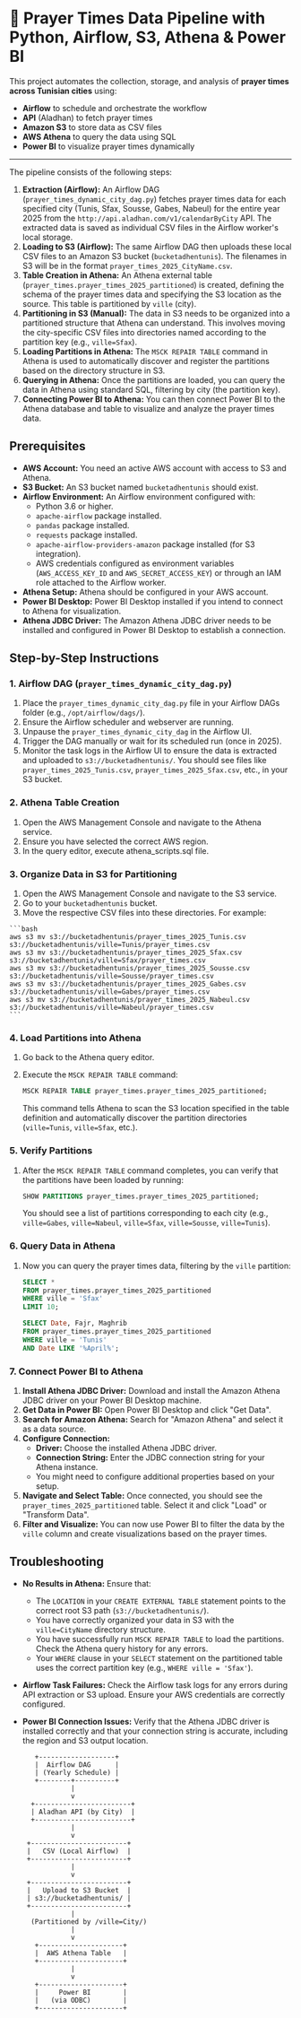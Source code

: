 # 🕌 Prayer Times Data Pipeline with Python, Airflow, S3, Athena & Power BI

This project automates the collection, storage, and analysis of **prayer times across Tunisian cities** using:

- **Airflow** to schedule and orchestrate the workflow
- **API** (Aladhan) to fetch prayer times
- **Amazon S3** to store data as CSV files
- **AWS Athena** to query the data using SQL
- **Power BI** to visualize prayer times dynamically

---
The pipeline consists of the following steps:

1.  **Extraction (Airflow):** An Airflow DAG (`prayer_times_dynamic_city_dag.py`) fetches prayer times data for each specified city (Tunis, Sfax, Sousse, Gabes, Nabeul) for the entire year 2025 from the `http://api.aladhan.com/v1/calendarByCity` API. The extracted data is saved as individual CSV files in the Airflow worker's local storage.
2.  **Loading to S3 (Airflow):** The same Airflow DAG then uploads these local CSV files to an Amazon S3 bucket (`bucketadhentunis`). The filenames in S3 will be in the format `prayer_times_2025_CityName.csv`.
3.  **Table Creation in Athena:** An Athena external table (`prayer_times.prayer_times_2025_partitioned`) is created, defining the schema of the prayer times data and specifying the S3 location as the source. This table is partitioned by `ville` (city).
4.  **Partitioning in S3 (Manual):** The data in S3 needs to be organized into a partitioned structure that Athena can understand. This involves moving the city-specific CSV files into directories named according to the partition key (e.g., `ville=Sfax`).
5.  **Loading Partitions in Athena:** The `MSCK REPAIR TABLE` command in Athena is used to automatically discover and register the partitions based on the directory structure in S3.
6.  **Querying in Athena:** Once the partitions are loaded, you can query the data in Athena using standard SQL, filtering by city (the partition key).
7.  **Connecting Power BI to Athena:** You can then connect Power BI to the Athena database and table to visualize and analyze the prayer times data.

## Prerequisites

* **AWS Account:** You need an active AWS account with access to S3 and Athena.
* **S3 Bucket:** An S3 bucket named `bucketadhentunis` should exist.
* **Airflow Environment:** An Airflow environment configured with:
    * Python 3.6 or higher.
    * `apache-airflow` package installed.
    * `pandas` package installed.
    * `requests` package installed.
    * `apache-airflow-providers-amazon` package installed (for S3 integration).
    * AWS credentials configured as environment variables (`AWS_ACCESS_KEY_ID` and `AWS_SECRET_ACCESS_KEY`) or through an IAM role attached to the Airflow worker.
* **Athena Setup:** Athena should be configured in your AWS account.
* **Power BI Desktop:** Power BI Desktop installed if you intend to connect to Athena for visualization.
* **Athena JDBC Driver:** The Amazon Athena JDBC driver needs to be installed and configured in Power BI Desktop to establish a connection.

## Step-by-Step Instructions

### 1. Airflow DAG (`prayer_times_dynamic_city_dag.py`)

1.  Place the `prayer_times_dynamic_city_dag.py` file in your Airflow DAGs folder (e.g., `/opt/airflow/dags/`).
2.  Ensure the Airflow scheduler and webserver are running.
3.  Unpause the `prayer_times_dynamic_city_dag` in the Airflow UI.
4.  Trigger the DAG manually or wait for its scheduled run (once in 2025).
5.  Monitor the task logs in the Airflow UI to ensure the data is extracted and uploaded to `s3://bucketadhentunis/`. You should see files like `prayer_times_2025_Tunis.csv`, `prayer_times_2025_Sfax.csv`, etc., in your S3 bucket.


### 2. Athena Table Creation

1.  Open the AWS Management Console and navigate to the Athena service.
2.  Ensure you have selected the correct AWS region.
3.  In the query editor, execute athena_scripts.sql file.

### 3. Organize Data in S3 for Partitioning

1.  Open the AWS Management Console and navigate to the S3 service.
2.  Go to your `bucketadhentunis` bucket.
3.   Move the respective CSV files into these directories. For example:

    ```bash
    aws s3 mv s3://bucketadhentunis/prayer_times_2025_Tunis.csv s3://bucketadhentunis/ville=Tunis/prayer_times.csv
    aws s3 mv s3://bucketadhentunis/prayer_times_2025_Sfax.csv s3://bucketadhentunis/ville=Sfax/prayer_times.csv
    aws s3 mv s3://bucketadhentunis/prayer_times_2025_Sousse.csv s3://bucketadhentunis/ville=Sousse/prayer_times.csv
    aws s3 mv s3://bucketadhentunis/prayer_times_2025_Gabes.csv s3://bucketadhentunis/ville=Gabes/prayer_times.csv
    aws s3 mv s3://bucketadhentunis/prayer_times_2025_Nabeul.csv s3://bucketadhentunis/ville=Nabeul/prayer_times.csv
    ```
    
### 4. Load Partitions into Athena

1.  Go back to the Athena query editor.
2.  Execute the `MSCK REPAIR TABLE` command:

    ```sql
    MSCK REPAIR TABLE prayer_times.prayer_times_2025_partitioned;
    ```

    This command tells Athena to scan the S3 location specified in the table definition and automatically discover the partition directories (`ville=Tunis`, `ville=Sfax`, etc.).

### 5. Verify Partitions

1.  After the `MSCK REPAIR TABLE` command completes, you can verify that the partitions have been loaded by running:

    ```sql
    SHOW PARTITIONS prayer_times.prayer_times_2025_partitioned;
    ```

    You should see a list of partitions corresponding to each city (e.g., `ville=Gabes`, `ville=Nabeul`, `ville=Sfax`, `ville=Sousse`, `ville=Tunis`).

### 6. Query Data in Athena

1.  Now you can query the prayer times data, filtering by the `ville` partition:

    ```sql
    SELECT *
    FROM prayer_times.prayer_times_2025_partitioned
    WHERE ville = 'Sfax'
    LIMIT 10;

    SELECT Date, Fajr, Maghrib
    FROM prayer_times.prayer_times_2025_partitioned
    WHERE ville = 'Tunis'
    AND Date LIKE '%April%';
    ```

### 7. Connect Power BI to Athena

1.  **Install Athena JDBC Driver:** Download and install the Amazon Athena JDBC driver on your Power BI Desktop machine.
2.  **Get Data in Power BI:** Open Power BI Desktop and click "Get Data".
3.  **Search for Amazon Athena:** Search for "Amazon Athena" and select it as a data source.
4.  **Configure Connection:**
    * **Driver:** Choose the installed Athena JDBC driver.
    * **Connection String:** Enter the JDBC connection string for your Athena instance. 
    * You might need to configure additional properties based on your setup.
5.  **Navigate and Select Table:** Once connected, you should see the `prayer_times_2025_partitioned` table. Select it and click "Load" or "Transform Data".
6.  **Filter and Visualize:** You can now use Power BI to filter the data by the `ville` column and create visualizations based on the prayer times.

## Troubleshooting

* **No Results in Athena:** Ensure that:
    * The `LOCATION` in your `CREATE EXTERNAL TABLE` statement points to the correct root S3 path (`s3://bucketadhentunis/`).
    * You have correctly organized your data in S3 with the `ville=CityName` directory structure.
    * You have successfully run `MSCK REPAIR TABLE` to load the partitions. Check the Athena query history for any errors.
    * Your `WHERE` clause in your `SELECT` statement on the partitioned table uses the correct partition key (e.g., `WHERE ville = 'Sfax'`).
* **Airflow Task Failures:** Check the Airflow task logs for any errors during API extraction or S3 upload. Ensure your AWS credentials are correctly configured.
* **Power BI Connection Issues:** Verify that the Athena JDBC driver is installed correctly and that your connection string is accurate, including the region and S3 output location.


         +-------------------+
         |  Airflow DAG      |
         | (Yearly Schedule) |
         +--------+----------+
                  |
                  v 
        +------------------------+                      
        | Aladhan API (by City)  |
        +------------------------+
                  |
                  v
       +------------------------+
       |   CSV (Local Airflow)  |
       +------------------------+
                  |
                  v
       +------------------------+
       |   Upload to S3 Bucket  |
       | s3://bucketadhentunis/ |
       +------------------------+
                  |
        (Partitioned by /ville=City/)
                  |
                  v
         +---------------------+
         |  AWS Athena Table   |
         +---------------------+
                  |
                  v
         +---------------------+
         |     Power BI        |
         |   (via ODBC)        |
         +---------------------+
